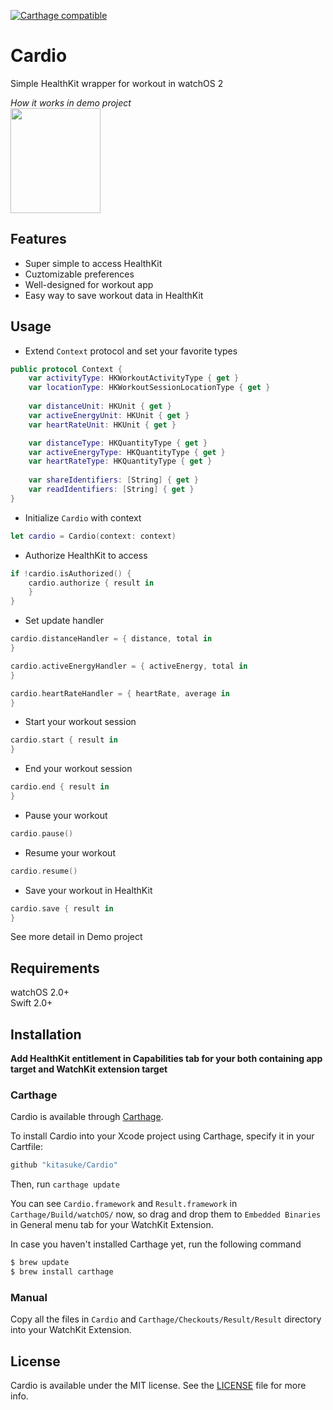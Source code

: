 [![Carthage compatible](https://img.shields.io/badge/Carthage-compatible-4BC51D.svg?style=flat)](https://github.com/kitasuke/Cardio)

# Cardio
Simple HealthKit wrapper for workout in watchOS 2

*How it works in demo project*  
<img src="https://raw.githubusercontent.com/wiki/kitasuke/Cardio/images/demo1.gif" width="144" height="168">

## Features

- Super simple to access HealthKit
- Cuztomizable preferences
- Well-designed for workout app
- Easy way to save workout data in HealthKit

## Usage

- Extend `Context` protocol and set your favorite types
```swift
public protocol Context {
    var activityType: HKWorkoutActivityType { get }
    var locationType: HKWorkoutSessionLocationType { get }
    
    var distanceUnit: HKUnit { get }
    var activeEnergyUnit: HKUnit { get }
    var heartRateUnit: HKUnit { get }

    var distanceType: HKQuantityType { get }
    var activeEnergyType: HKQuantityType { get }
    var heartRateType: HKQuantityType { get }
    
    var shareIdentifiers: [String] { get }
    var readIdentifiers: [String] { get }
}
```

- Initialize `Cardio` with context
```swift
let cardio = Cardio(context: context)
```

- Authorize HealthKit to access
```swift
if !cardio.isAuthorized() {
    cardio.authorize { result in
    }
}
```

- Set update handler
```swift
cardio.distanceHandler = { distance, total in
}

cardio.activeEnergyHandler = { activeEnergy, total in
}

cardio.heartRateHandler = { heartRate, average in
}
```

- Start your workout session
```swift
cardio.start { result in
}
```
- End your workout session
```swift
cardio.end { result in
}
```
- Pause your workout
```swift
cardio.pause()
```
- Resume your workout
```swift
cardio.resume()
```

- Save your workout in HealthKit
```swift
cardio.save { result in
}
```

See more detail in Demo project

## Requirements

watchOS 2.0+  
Swift 2.0+

## Installation

**Add HealthKit entitlement in Capabilities tab for your both containing app target and WatchKit extension target**

### Carthage
Cardio is available through [Carthage](https://github.com/Carthage/Carthage).

To install Cardio into your Xcode project using Carthage, specify it in your Cartfile:

```ruby
github "kitasuke/Cardio"
```

Then, run `carthage update`

You can see `Cardio.framework` and `Result.framework` in `Carthage/Build/watchOS/` now, so drag and drop them to `Embedded Binaries` in General menu tab for your WatchKit Extension.

In case you haven't installed Carthage yet, run the following command

```ruby
$ brew update
$ brew install carthage
```

### Manual

Copy all the files in `Cardio` and `Carthage/Checkouts/Result/Result` directory into your WatchKit Extension.


## License

Cardio is available under the MIT license. See the [LICENSE](https://github.com/kitasuke/Cardio/blob/master/LICENSE) file for more info.
